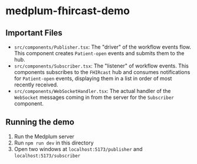 # medplum-fhircast-demo

## Important Files

- `src/components/Publisher.tsx`: The "driver" of the workflow events flow. This component creates `Patient-open` events and submits them to the hub.
- `src/components/Subscriber.tsx`: The "listener" of workflow events. This components subscribes to the `FHIRcast` hub and consumes notifications for `Patient-open` events,
  displaying them in a list in order of most recently received.
- `src/components/WebSocketHandler.tsx`: The actual handler of the `WebSocket` messages coming in from the server for the `Subscriber` component.

## Running the demo

1. Run the Medplum server
2. Run `npm run dev` in this directory
3. Open two windows at `localhost:5173/publisher` and `localhost:5173/subscriber`

